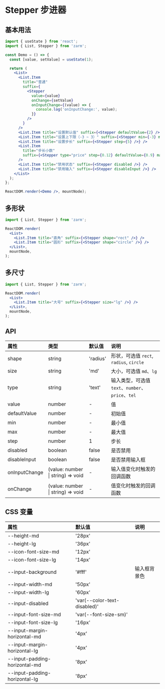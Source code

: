 # Stepper 步进器

## 基本用法

```jsx
import { useState } from 'react';
import { List, Stepper } from 'zarm';

const Demo = () => {
  const [value, setValue] = useState(1);

  return (
    <List>
      <List.Item
        title="普通"
        suffix={
          <Stepper
            value={value}
            onChange={setValue}
            onInputChange={(value) => {
              console.log('onInputChange:', value);
            }}
          />
        }
      />
      <List.Item title="设置默认值" suffix={<Stepper defaultValue={2} />} />
      <List.Item title="设置上下限（-3 ~ 3）" suffix={<Stepper min={-3} max={3} />} />
      <List.Item title="设置步长" suffix={<Stepper step={5} />} />
      <List.Item
        title="步长小数"
        suffix={<Stepper type="price" step={0.12} defaultValue={0.9} max={2.0} min={1} />}
      />
      <List.Item title="禁用状态" suffix={<Stepper disabled />} />
      <List.Item title="禁用输入" suffix={<Stepper disableInput />} />
    </List>
  );
};

ReactDOM.render(<Demo />, mountNode);
```

## 多形状

```jsx
import { List, Stepper } from 'zarm';

ReactDOM.render(
  <List>
    <List.Item title="直角" suffix={<Stepper shape="rect" />} />
    <List.Item title="圆形" suffix={<Stepper shape="circle" />} />
  </List>,
  mountNode,
);
```

## 多尺寸

```jsx
import { List, Stepper } from 'zarm';

ReactDOM.render(
  <List>
    <List.Item title="大号" suffix={<Stepper size="lg" />} />
  </List>,
  mountNode,
);
```

## API

| 属性          | 类型                              | 默认值   | 说明                                              |
| :------------ | :-------------------------------- | :------- | :------------------------------------------------ |
| shape         | string                            | 'radius' | 形状，可选值 `rect`, `radius`, `circle`           |
| size          | string                            | 'md'     | 大小，可选值 `md`、`lg`                           |
| type          | string                            | 'text'   | 输入类型，可选值 `text`、`number`、`price`、`tel` |
| value         | number                            | -        | 值                                                |
| defaultValue  | number                            | -        | 初始值                                            |
| min           | number                            | -        | 最小值                                            |
| max           | number                            | -        | 最大值                                            |
| step          | number                            | 1        | 步长                                              |
| disabled      | boolean                           | false    | 是否禁用                                          |
| disableInput  | boolean                           | false    | 是否禁用输入框                                    |
| onInputChange | (value: number \| string) => void | -        | 输入值变化时触发的回调函数                        |
| onChange      | (value: number \| string) => void | -        | 值变化时触发的回调函数                            |

## CSS 变量

| 属性                          | 默认值                       | 说明         |
| :---------------------------- | :--------------------------- | :----------- |
| --height-md                   | '28px'                       |              |
| --height-lg                   | '36px'                       |              |
| --icon-font-size-md           | '12px'                       |              |
| --icon-font-size-lg           | '14px'                       |              |
| --input-background            | '#fff'                       | 输入框背景色 |
| --input-width-md              | '50px'                       |              |
| --input-width-lg              | '60px'                       |              |
| --input-disabled              | 'var(--color-text-disabled)' |              |
| --input-font-size-md          | 'var(--font-size-sm)'        |              |
| --input-font-size-lg          | '16px'                       |              |
| --input-margin-horizontal-md  | '4px'                        |              |
| --input-margin-horizontal-lg  | '4px'                        |              |
| --input-padding-horizontal-md | '8px'                        |              |
| --input-padding-horizontal-lg | '8px'                        |              |
